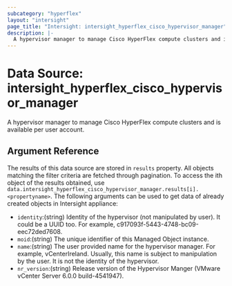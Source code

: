```yaml
---
subcategory: "hyperflex"
layout: "intersight"
page_title: "Intersight: intersight_hyperflex_cisco_hypervisor_manager"
description: |-
  A hypervisor manager to manage Cisco HyperFlex compute clusters and is available per user account.
---
```


# Data Source: intersight_hyperflex_cisco_hypervisor_manager
A hypervisor manager to manage Cisco HyperFlex compute clusters and is available per user account.
## Argument Reference
The results of this data source are stored in `results` property.
All objects matching the filter criteria are fetched through pagination.
To access the ith object of the results obtained, use `data.intersight_hyperflex_cisco_hypervisor_manager.results[i].<propertyname>`.
The following arguments can be used to get data of already created objects in Intersight appliance:
* `identity`:(string) Identity of the hypervisor (not manipulated by user). It could be a UUID too. For example, c917093f-5443-4748-bc09-eec72ded7608. 
* `moid`:(string) The unique identifier of this Managed Object instance. 
* `name`:(string) The user provided name for the hypervisor manager. For example, vCenterIreland. Usually, this name is subject to manipulation by the user. It is not the identity of the hypervisor. 
* `nr_version`:(string) Release version of the Hypervisor Manger (VMware vCenter Server 6.0.0 build-4541947). 
 